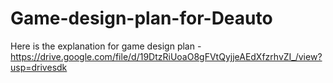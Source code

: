 # Game-design-plan-for-Deauto
Here is the explanation for game design plan - 
https://drive.google.com/file/d/19DtzRiUoaO8gFVtQyjjeAEdXfzrhvZI_/view?usp=drivesdk
